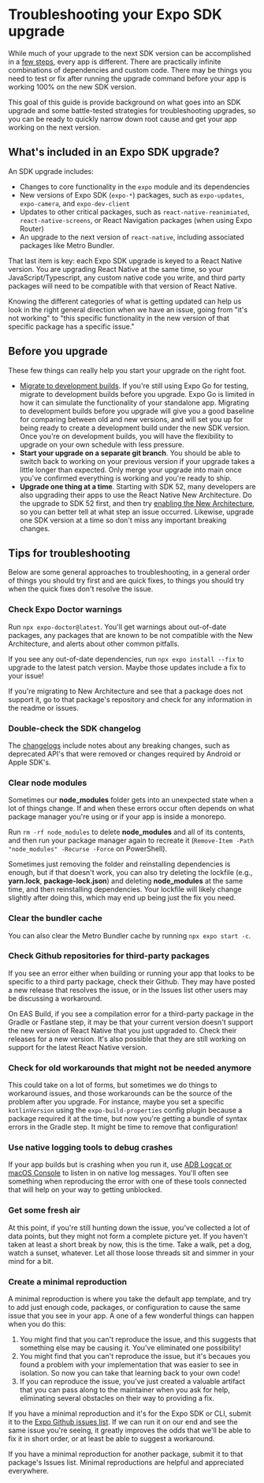 # Troubleshooting your Expo SDK upgrade

While much of your upgrade to the next SDK version can be accomplished in a [few steps](https://docs.expo.dev/workflow/upgrading-expo-sdk-walkthrough/), every app is different. There are practically infinite combinations of dependencies and custom code. There may be things you need to test or fix after running the upgrade command before your app is working 100% on the new SDK version.

This goal of this guide is provide background on what goes into an SDK upgrade and some battle-tested strategies for troubleshooting upgrades, so you can be ready to quickly narrow down root cause and get your app working on the next version.

## What's included in an Expo SDK upgrade?
An SDK upgrade includes:
- Changes to core functionality in the `expo` module and its dependencies
- New versions of Expo SDK (`expo-*`) packages, such as `expo-updates`, `expo-camera`, and `expo-dev-client`
- Updates to other critical packages, such as `react-native-reanimiated`, `react-native-screens`, or React Navigation packages (when using Expo Router)
- An upgrade to the next version of `react-native`, including associated packages like Metro Bundler.

That last item is key: each Expo SDK upgrade is keyed to a React Native version. You are upgrading React Native at the same time, so your JavaScript/Typescript, any custom native code you write, and third party packages will need to be compatible with that version of React Native.

Knowing the different categories of what is getting updated can help us look in the right general direction when we have an issue, going from "it's not working" to "this specific functionality in the new version of that specific package has a specific issue."

## Before you upgrade

These few things can really help you start your upgrade on the right foot.
- [Migrate to development builds](https://docs.expo.dev/develop/development-builds/introduction/). If you're still using Expo Go for testing, migrate to development builds before you upgrade. Expo Go is limited in how it can simulate the functionality of your standalone app. Migrating to development builds before you upgrade will give you a good baseline for comparing between old and new versions, and will set you up for being ready to create a development build under the new SDK version. Once you're on development builds, you will have the flexibility to upgrade on your own schedule with less pressure.
- **Start your upgrade on a separate git branch**. You should be able to switch back to working on your previous version if your upgrade takes a little longer than expected. Only merge your upgrade into main once you've confirmed everything is working and you're ready to ship.
- **Upgrade one thing at a time**. Starting with SDK 52, many developers are also upgrading their apps to use the React Native New Architecture. Do the upgrade to SDK 52 first, and then try [enabling the New Architecture](https://docs.expo.dev/guides/new-architecture/#enable-the-new-architecture-in-an-existing-project), so you can better tell at what step an issue occurred. Likewise, upgrade one SDK version at a time so don't miss any important breaking changes.

## Tips for troubleshooting

Below are some general approaches to troubleshooting, in a general order of things you should try first and are quick fixes, to things you should try when the quick fixes don't resolve the issue.

### Check Expo Doctor warnings
Run `npx expo-doctor@latest`. You'll get warnings about out-of-date packages, any packages that are known to be not compatible with the New Architecture, and alerts about other common pitfalls.

If you see any out-of-date dependencies, run `npx expo install --fix` to upgrade to the latest patch version. Maybe those updates include a fix to your issue!

If you're migrating to New Architecture and see that a package does not support it, go to that package's repository and check for any information in the readme or issues.

### Double-check the SDK changelog

The [changelogs](https://docs.expo.dev/workflow/upgrading-expo-sdk-walkthrough/#sdk-changelogs) include notes about any breaking changes, such as deprecated API's that were removed or changes required by Android or Apple SDK's.

### Clear node modules

Sometimes our **node_modules** folder gets into an unexpected state when a lot of things change. If and when these errors occur often depends on what package manager you're using or if your app is inside a monorepo.

Run `rm -rf node_modules` to delete **node_modules** and all of its contents, and then run your package manager again to recreate it (`Remove-Item -Path "node_modules" -Recurse -Force` on PowerShell).

Sometimes just removing the folder and reinstalling dependencies is enough, but if that doesn't work, you can also try deleting the lockfile (e.g., **yarn.lock**, **package-lock.json**) and deleting **node_modules** at the same time, and then reinstalling dependencies. Your lockfile will likely change slightly after doing this, which may end up being just the fix you need.

### Clear the bundler cache

You can also clear the Metro Bundler cache by running `npx expo start -c`.

### Check Github repositories for third-party packages

If you see an error either when building or running your app that looks to be specific to a third party package, check their Github. They may have posted a new release that resolves the issue, or in the Issues list other users may be discussing a workaround.

On EAS Build, if you see a compilation error for a third-party package in the Gradle or Fastlane step, it may be that your current version doesn't support the new version of React Native that you just upgraded to. Check their releases for a new version. It's also possible that they are still working on support for the latest React Native version.

### Check for old workarounds that might not be needed anymore

This could take on a lot of forms, but sometimes we do things to workaround issues, and those workarounds can be the source of the problem after you upgrade. For instance, maybe you set a specific `kotlinVersion` using the `expo-build-properties` config plugin because a package required it at the time, but now you're getting a bundle of syntax errors in the Gradle step. It might be time to remove that configuration!

### Use native logging tools to debug crashes

If your app builds but is crashing when you run it, use [ADB Logcat or macOS Console](https://docs.expo.dev/debugging/runtime-issues/#production-errors) to listen in on native log messages. You'll often see something when reproducing the error with one of these tools connected that will help on your way to getting unblocked.

### Get some fresh air

At this point, if you're still hunting down the issue, you've collected a lot of data points, but they might not form a complete picture yet. If you haven't taken at least a short break by now, this is the time. Take a walk, pet a dog, watch a sunset, whatever. Let all those loose threads sit and simmer in your mind for a bit.

### Create a minimal reproduction

A minimal reproduction is where you take the default app template, and try to add just enough code, packages, or configuration to cause the same issue that you see in your app. A one of a few wonderful things can happen when you do this:
1. You might find that you can't reproduce the issue, and this suggests that something else may be causing it. You've eliminated one possibility!
2. You might find that you can't reproduce the issue, but it's becaues you found a problem with your implementation that was easier to see in isolation. So now you can take that learning back to your own code!
3. If you can reproduce the issue, you've just created a valuable artifact that you can pass along to the maintainer when you ask for help, eliminating several obstacles on their way to providing a fix.

If you have a minimal reproduction and it's for the Expo SDK or CLI, submit it to the [Expo Github issues list](https://github.com/expo/expo/issues). If we can run it on our end and see the same issue you're seeing, it greatly improves the odds that we'll be able to fix it in short order, or at least be able to suggest a workaround.

If you have a minimal reproduction for another package, submit it to that package's Issues list. Minimal reproductions are helpful and appreciated everywhere.